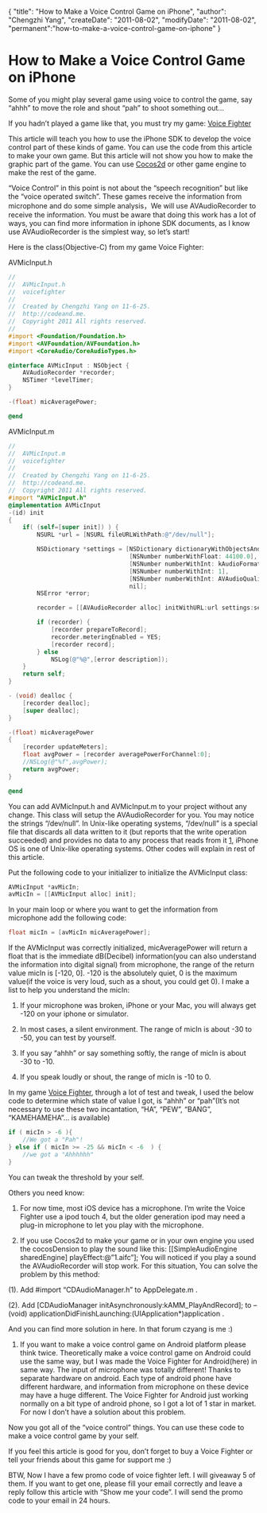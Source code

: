 {
    "title": "How to Make a Voice Control Game on iPhone",
    "author": "Chengzhi Yang",
    "createDate": "2011-08-02",
    "modifyDate": "2011-08-02",
    "permanent":"how-to-make-a-voice-control-game-on-iphone"
}

# How to Make a Voice Control Game on iPhone

Some of you might play several game using voice to control the game, say “ahhh” to move the role and shout “pah” to shoot something out…

If you hadn’t played a game like that, you must try my game: [Voice Fighter](http://itunes.apple.com/us/app/voice-fighter/id449643608?ls=1&mt=8)

This article will teach you how to use the iPhone SDK to develop the voice control part of these kinds of game. You can use the code from this article to make your own game. But this article will not show you how to make the graphic part of the game. You can use [Cocos2d](http://www.cocos2d-iphone.org/) or other game engine to make the rest of the game.

“Voice Control” in this point is not about the “speech recognition” but like the “voice operated switch”. These games receive the information from microphone and do some simple analysis，We will use AVAudioRecorder to receive the information. You must be aware that doing this work has a lot of ways, you can find more information in iphone SDK documents, as I know use AVAudioRecorder is the simplest way, so let’s start!

Here is the class(Objective-C) from my game Voice Fighter:

AVMicInput.h
```objectivec
//
//  AVMicInput.h
//  voicefighter
//
//  Created by Chengzhi Yang on 11-6-25.
//  http://codeand.me.
//  Copyright 2011 All rights reserved.
//
#import <Foundation/Foundation.h>
#import <AVFoundation/AVFoundation.h>
#import <CoreAudio/CoreAudioTypes.h>

@interface AVMicInput : NSObject {
    AVAudioRecorder *recorder;
    NSTimer *levelTimer;
}

-(float) micAveragePower;

@end
```

AVMicInput.m

```objectivec
//
//  AVMicInput.m
//  voicefighter
//
//  Created by Chengzhi Yang on 11-6-25.
//  http://codeand.me.
//  Copyright 2011 All rights reserved.
#import "AVMicInput.h"
@implementation AVMicInput
-(id) init
{
    if( (self=[super init]) ) {
        NSURL *url = [NSURL fileURLWithPath:@"/dev/null"];

        NSDictionary *settings = [NSDictionary dictionaryWithObjectsAndKeys:
                                  [NSNumber numberWithFloat: 44100.0],                 AVSampleRateKey,
                                  [NSNumber numberWithInt: kAudioFormatAppleLossless], AVFormatIDKey,
                                  [NSNumber numberWithInt: 1],                         AVNumberOfChannelsKey,
                                  [NSNumber numberWithInt: AVAudioQualityMin],         AVEncoderAudioQualityKey,
                                  nil];
        NSError *error;

        recorder = [[AVAudioRecorder alloc] initWithURL:url settings:settings error:&error];

        if (recorder) {
            [recorder prepareToRecord];
            recorder.meteringEnabled = YES;
            [recorder record];
        } else
            NSLog(@"%@",[error description]);
    }
    return self;
}

- (void) dealloc {
    [recorder dealloc];
    [super dealloc];
}

-(float) micAveragePower
{
    [recorder updateMeters];
    float avgPower = [recorder averagePowerForChannel:0];
    //NSLog(@"%f",avgPower);
    return avgPower;
}

@end
```

You can add AVMicInput.h and AVMicInput.m to your project without any change. This class will setup the AVAudioRecorder for you. You may notice the strings “/dev/null”. In Unix-like operating systems, “/dev/null” is a special file that discards all data written to it (but reports that the write operation succeeded) and provides no data to any process that reads from it [1](http://en.wikipedia.org/wiki//dev/null), iPhone OS is one of Unix-like operating systems. Other codes will explain in rest of this article.

Put the following code to your initializer to initialize the AVMicInput class:

```objectivec
AVMicInput *avMicIn;
avMicIn = [[AVMicInput alloc] init];
```

In your main loop or where you want to get the information from microphone add the following code:
```objectivec
float micIn = [avMicIn micAveragePower];
```

If the AVMicInput was correctly initialized, micAveragePower will return a float that is the immediate dB(Decibel) information(you can also understand the information into digital signal) from microphone, the range of the return value micIn is [-120, 0]. -120 is the absolutely quiet, 0 is the maximum value(if the voice is very loud, such as a shout, you could get 0). I make a list to help you understand the micIn:

1. If your microphone was broken, iPhone or your Mac, you will always get -120 on your iphone or simulator.

2. In most cases, a silent environment. The range of micIn is about -30 to -50, you can test by yourself.

3. If you say “ahhh” or say something softly, the range of micIn is about -30 to -10.

4. If you speak loudly or shout, the range of micIn is -10 to 0.

In my game [Voice Fighter](http://itunes.apple.com/us/app/voice-fighter/id449643608?ls=1&mt=8), through a lot of test and tweak, I used the below code to determine which state of value I got, is “ahhh” or “pah”(It’s not necessary to use these two incantation, “HA”, “PEW”, “BANG”, “KAMEHAMEHA”… is available)

```objectivec
if ( micIn > -6 ){
    //We got a "Pah"!
} else if ( micIn >= -25 && micIn < -6  ) {
    //we got a "Ahhhhhh"
}
```

You can tweak the threshold by your self.

Others you need know:

1. For now time, most iOS device has a microphone. I’m write the Voice Fighter use a ipod touch 4, but the older generation ipod may need a plug-in microphone to let you play with the microphone.

2. If you use Cocos2d to make your game or in your own engine you used the cocosDension to play the sound like this: [[SimpleAudioEngine sharedEngine] playEffect:@”1.aifc”]; You will noticed if you play a sound the AVAudioRecorder will stop work. For this situation, You can solve the problem by this method:

(1). Add #import “CDAudioManager.h” to AppDelegate.m .

(2). Add [CDAudioManager initAsynchronously:kAMM_PlayAndRecord]; to – (void) applicationDidFinishLaunching:(UIApplication*)application .

And you can find more solution in here. In that forum czyang is me :)

1. If you want to make a voice control game on Android platform please think twice. Theoretically make a voice control game on Android could use the same way, but I was made the Voice Fighter for Android(here) in same way. The input of microphone was totally different! Thanks to separate hardware on android. Each type of android phone have different hardware, and information from microphone on these device may have a huge different. The Voice Fighter for Android just working normally on a bit type of android phone, so I got a lot of 1 star in market. For now I don’t have a solution about this problem.

Now you got all of the “voice control” things. You can use these code to make a voice control game by your self.

If you feel this article is good for you, don’t forget to buy a Voice Fighter or tell your friends about this game for support me :)

BTW, Now I have a few promo code of voice fighter left. I will giveaway 5 of them. If you want to get one, please fill your email correctly and leave a reply follow this article with “Show me your code”. I will send the promo code to your email in 24 hours.
